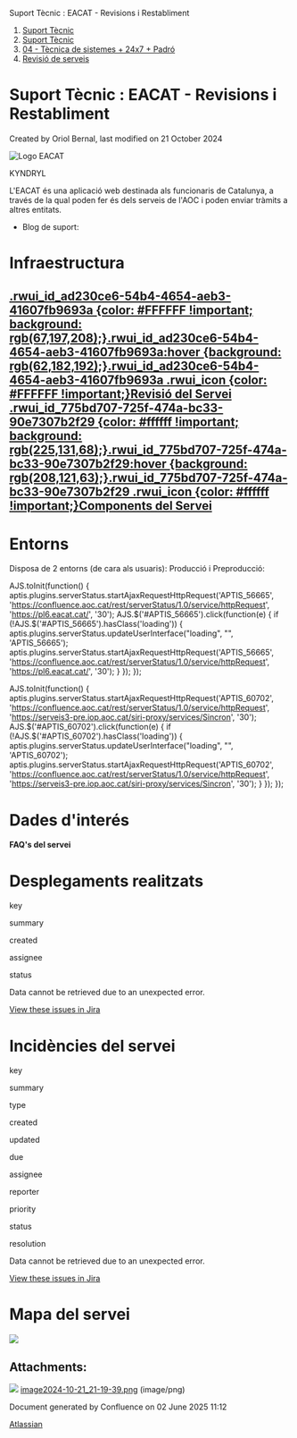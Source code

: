 Suport Tècnic : EACAT - Revisions i Restabliment  

1.  [Suport Tècnic](index.md)
2.  [Suport Tècnic](13893782.md)
3.  [04 - Tècnica de sistemes + 24x7 + Padró](26313202.md)
4.  [Revisió de serveis](36340340.md)

Suport Tècnic : EACAT - Revisions i Restabliment
================================================

Created by Oriol Bernal, last modified on 21 October 2024

![Logo EACAT](https://www.aoc.cat/wp-content/uploads/2020/11/logos-50px-eacat.png)

KYNDRYL

L'EACAT és una aplicació web destinada als funcionaris de Catalunya, a través de la qual poden fer és dels serveis de l'AOC i poden enviar tràmits a altres entitats.

*   Blog de suport: [](https://www.aoc.cat/es/serveis-aoc/eacat-tramits/)

Infraestructura
===============

[.rwui\_id\_ad230ce6-54b4-4654-aeb3-41607fb9693a {color: #FFFFFF !important; background: rgb(67,197,208);}.rwui\_id\_ad230ce6-54b4-4654-aeb3-41607fb9693a:hover {background: rgb(62,182,192);}.rwui\_id\_ad230ce6-54b4-4654-aeb3-41607fb9693a .rwui\_icon {color: #FFFFFF !important;}Revisió del Servei](https://confluence.aoc.cat/pages/viewpage.action?pageId=36340342 "Revisió del Servei") [.rwui\_id\_775bd707-725f-474a-bc33-90e7307b2f29 {color: #ffffff !important; background: rgb(225,131,68);}.rwui\_id\_775bd707-725f-474a-bc33-90e7307b2f29:hover {background: rgb(208,121,63);}.rwui\_id\_775bd707-725f-474a-bc33-90e7307b2f29 .rwui\_icon {color: #ffffff !important;}Components del Servei](http://192.168.166.136:8080/ServeisIntegracio/mapaServeis "Components del Servei")
------------------------------------------------------------------------------------------------------------------------------------------------------------------------------------------------------------------------------------------------------------------------------------------------------------------------------------------------------------------------------------------------------------------------------------------------------------------------------------------------------------------------------------------------------------------------------------------------------------------------------------------------------------------------------------------------------------------------------------------------------------------------------------------------

  

Entorns
=======

Disposa de 2 entorns (de cara als usuaris): Producció i Preproducció:

AJS.toInit(function() { aptis.plugins.serverStatus.startAjaxRequestHttpRequest('APTIS\_56665', 'https://confluence.aoc.cat/rest/serverStatus/1.0/service/httpRequest', 'https://pl6.eacat.cat/', '30'); AJS.$('#APTIS\_56665').click(function(e) { if (!AJS.$('#APTIS\_56665').hasClass('loading')) { aptis.plugins.serverStatus.updateUserInterface("loading", "", 'APTIS\_56665'); aptis.plugins.serverStatus.startAjaxRequestHttpRequest('APTIS\_56665', 'https://confluence.aoc.cat/rest/serverStatus/1.0/service/httpRequest', 'https://pl6.eacat.cat/', '30'); } }); });

AJS.toInit(function() { aptis.plugins.serverStatus.startAjaxRequestHttpRequest('APTIS\_60702', 'https://confluence.aoc.cat/rest/serverStatus/1.0/service/httpRequest', 'https://serveis3-pre.iop.aoc.cat/siri-proxy/services/Sincron', '30'); AJS.$('#APTIS\_60702').click(function(e) { if (!AJS.$('#APTIS\_60702').hasClass('loading')) { aptis.plugins.serverStatus.updateUserInterface("loading", "", 'APTIS\_60702'); aptis.plugins.serverStatus.startAjaxRequestHttpRequest('APTIS\_60702', 'https://confluence.aoc.cat/rest/serverStatus/1.0/service/httpRequest', 'https://serveis3-pre.iop.aoc.cat/siri-proxy/services/Sincron', '30'); } }); });

Dades d'interés
===============

**FAQ's del servei**

  

Desplegaments realitzats
========================

key

summary

created

assignee

status

Data cannot be retrieved due to an unexpected error.

[View these issues in Jira](https://contacte.aoc.cat/secure/IssueNavigator.jspa?reset=true&jqlQuery=issuetype+not+in+subtaskIssueTypes%28%29+AND+Servei+%3D+PSIS+order+by+createdDate+desc+&src=confmacro)

Incidències del servei
======================

key

summary

type

created

updated

due

assignee

reporter

priority

status

resolution

Data cannot be retrieved due to an unexpected error.

[View these issues in Jira](https://contacte.aoc.cat/secure/IssueNavigator.jspa?reset=true&jqlQuery=issuetype+not+in+subtaskIssueTypes%28%29+AND+Servei+%3D+PSIS+order+by+createdDate+desc+&src=confmacro)

Mapa del servei
===============

![](attachments/118554783/118554797.png)

Attachments:
------------

![](images/icons/bullet_blue.gif) [image2024-10-21\_21-19-39.png](attachments/118554783/118554797.png) (image/png)  

Document generated by Confluence on 02 June 2025 11:12

[Atlassian](http://www.atlassian.com/)